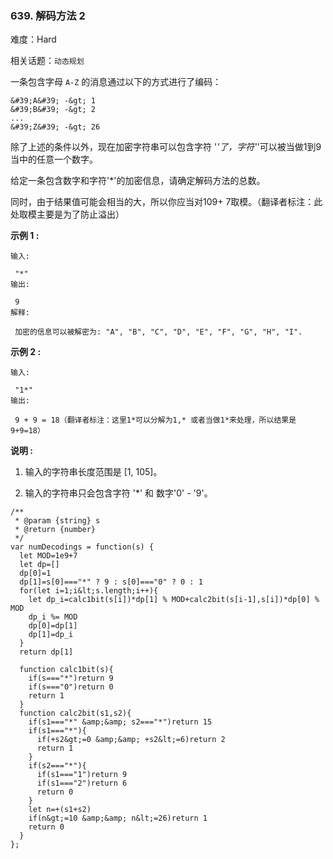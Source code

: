 ### 639. 解码方法 2

难度：Hard

相关话题：`动态规划`

一条包含字母 `A-Z`  的消息通过以下的方式进行了编码：





```
&#39;A&#39; -&gt; 1
&#39;B&#39; -&gt; 2
...
&#39;Z&#39; -&gt; 26

```

除了上述的条件以外，现在加密字符串可以包含字符 &#39;*&#39;了，字符&#39;*&#39;可以被当做1到9当中的任意一个数字。



给定一条包含数字和字符&#39;*&#39;的加密信息，请确定解码方法的总数。



同时，由于结果值可能会相当的大，所以你应当对109+ 7取模。（翻译者标注：此处取模主要是为了防止溢出）



 **示例 1 :** 





```
输入:

 "*"
输出:

 9
解释:

 加密的信息可以被解密为: "A", "B", "C", "D", "E", "F", "G", "H", "I".

```

 **示例 2 :** 





```
输入:

 "1*"
输出:

 9 + 9 = 18（翻译者标注：这里1*可以分解为1,* 或者当做1*来处理，所以结果是9+9=18）

```

 **说明 :** 





1. 输入的字符串长度范围是 [1, 105]。

2. 输入的字符串只会包含字符 &#39;*&#39; 和 数字&#39;0&#39; - &#39;9&#39;。






```
/**
 * @param {string} s
 * @return {number}
 */
var numDecodings = function(s) {
  let MOD=1e9+7
  let dp=[]
  dp[0]=1
  dp[1]=s[0]==="*" ? 9 : s[0]==="0" ? 0 : 1
  for(let i=1;i&lt;s.length;i++){
    let dp_i=calc1bit(s[i])*dp[1] % MOD+calc2bit(s[i-1],s[i])*dp[0] % MOD
    dp_i %= MOD
    dp[0]=dp[1]
    dp[1]=dp_i
  }
  return dp[1]
  
  function calc1bit(s){
    if(s==="*")return 9
    if(s==="0")return 0
    return 1
  }
  function calc2bit(s1,s2){
    if(s1==="*" &amp;&amp; s2==="*")return 15
    if(s1==="*"){
      if(+s2&gt;=0 &amp;&amp; +s2&lt;=6)return 2
      return 1
    }
    if(s2==="*"){
      if(s1==="1")return 9
      if(s1==="2")return 6
      return 0
    }
    let n=+(s1+s2)
    if(n&gt;=10 &amp;&amp; n&lt;=26)return 1
    return 0
  }
};



```
